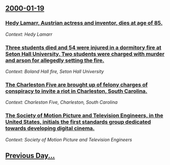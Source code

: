 ## [2000-01-19](/news/2000/01/19/index.md)

### [Hedy Lamarr, Austrian actress and inventor, dies at age of 85.](/news/2000/01/19/hedy-lamarr-austrian-actress-and-inventor-dies-at-age-of-85.md)
_Context: Hedy Lamarr_

### [Three students died and 54 were injured in a dormitory fire at Seton Hall University. Two students were charged with murder and arson for allegedly setting the fire.](/news/2000/01/19/three-students-died-and-54-were-injured-in-a-dormitory-fire-at-seton-hall-university-two-students-were-charged-with-murder-and-arson-for-al.md)
_Context: Boland Hall fire, Seton Hall University_

### [The Charleston Five are brought up of felony charges of conspiracy to invite a riot in Charleston, South Carolina.](/news/2000/01/19/the-charleston-five-are-brought-up-of-felony-charges-of-conspiracy-to-invite-a-riot-in-charleston-south-carolina.md)
_Context: Charleston Five, Charleston, South Carolina_

### [The Society of Motion Picture and Television Engineers, in the United States, initials the first standards group dedicated towards developing digital cinema.](/news/2000/01/19/the-society-of-motion-picture-and-television-engineers-in-the-united-states-initials-the-first-standards-group-dedicated-towards-developin.md)
_Context: Society of Motion Picture and Television Engineers_

## [Previous Day...](/news/2000/01/18/index.md)

